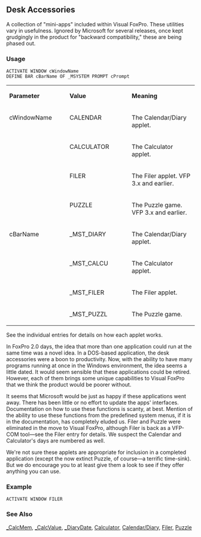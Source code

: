 ## Desk Accessories

A collection of "mini-apps" included within Visual FoxPro. These utilities vary in usefulness. Ignored by Microsoft for several releases, once kept grudgingly in the product for "backward compatibility," these are being phased out.

### Usage

```foxpro
ACTIVATE WINDOW cWindowName
DEFINE BAR cBarName OF _MSYSTEM PROMPT cPrompt
```
<table>
<tr>
  <td width="32%" valign="top">
  <p><b>Parameter</b></p>
  </td>
  <td width="23%" valign="top">
  <p><b>Value</b></p>
  </td>
  <td width="45%" valign="top">
  <p><b>Meaning</b></p>
  </td>
 </tr>
<tr>
  <td width="32%" rowspan="4" valign="top">
  <p>cWindowName</p>
  </td>
  <td width="23%" valign="top">
  <p>CALENDAR</p>
  </td>
  <td width="45%" valign="top">
  <p>The Calendar/Diary applet.</p>
  </td>
 </tr>
<tr>
  <td width="33%" valign="top">
  <p>CALCULATOR</p>
  </td>
  <td width="67%" valign="top">
  <p>The Calculator applet.</p>
  </td>
 </tr>
<tr>
  <td width="33%" valign="top">
  <p>FILER</p>
  </td>
  <td width="67%" valign="top">
  <p>The Filer applet. VFP 3.x and earlier.</p>
  </td>
 </tr>
<tr>
  <td width="33%" valign="top">
  <p>PUZZLE</p>
  </td>
  <td width="67%" valign="top">
  <p>The Puzzle game. VFP 3.x and earlier.</p>
  </td>
 </tr>
<tr>
  <td width="32%" rowspan="4" valign="top">
  <p>cBarName</p>
  </td>
  <td width="23%" valign="top">
  <p>_MST_DIARY</p>
  </td>
  <td width="45%" valign="top">
  <p>The Calendar/Diary applet.</p>
  </td>
 </tr>
<tr>
  <td width="33%" valign="top">
  <p>_MST_CALCU</p>
  </td>
  <td width="67%" valign="top">
  <p>The Calculator applet.</p>
  </td>
 </tr>
<tr>
  <td width="33%" valign="top">
  <p>_MST_FILER</p>
  </td>
  <td width="67%" valign="top">
  <p>The Filer applet.</p>
  </td>
 </tr>
<tr>
  <td width="33%" valign="top">
  <p>_MST_PUZZL</p>
  </td>
  <td width="67%" valign="top">
  <p>The Puzzle game.</p>
  </td>
 </tr>
</table>

See the individual entries for details on how each applet works.

In FoxPro 2.0 days, the idea that more than one application could run at the same time was a novel idea. In a DOS-based application, the desk accessories were a boon to productivity. Now, with the ability to have many programs running at once in the Windows environment, the idea seems a little dated. It would seem sensible that these applications could be retired. However, each of them brings some unique capabilities to Visual FoxPro that we think the product would be poorer without. 

It seems that Microsoft would be just as happy if these applications went away. There has been little or no effort to update the apps' interfaces. Documentation on how to use these functions is scanty, at best. Mention of the ability to use these functions from the predefined system menus, if it is in the documentation, has completely eluded us. Filer and Puzzle were eliminated in the move to Visual FoxPro, although Filer is back as a VFP-COM tool&mdash;see the Filer entry for details. We suspect the Calendar and Calculator's days are numbered as well.

We're not sure these applets are appropriate for inclusion in a completed application (except the now extinct Puzzle, of course&mdash;a terrific time-sink). But we do encourage you to at least give them a look to see if they offer anything you can use. 

### Example

```foxpro
ACTIVATE WINDOW FILER
```
### See Also

[_CalcMem](s4g263.md), [_CalcValue](s4g263.md), [_DiaryDate](s4g264.md), [Calculator](s4g263.md), [Calendar/Diary](s4g264.md), [Filer](s4g361.md), [Puzzle](s4g568.md)